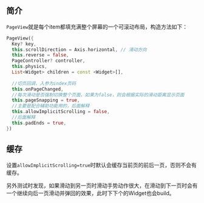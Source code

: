 ## 简介

`PageView`就是每个item都填充满整个屏幕的一个可滚动布局，构造方法如下：

```dart
PageView({
  Key? key,
  this.scrollDirection = Axis.horizontal, // 滑动方向
  this.reverse = false,
  PageController? controller,
  this.physics,
  List<Widget> children = const <Widget>[],
  
  //切页回调，入参为index页码
  this.onPageChanged,
  //每次滑动是否强制切换整个页面，如果为false，则会根据实际的滑动距离显示页面
  this.pageSnapping = true,
  //主要是配合辅助功能用的，后面解释
  this.allowImplicitScrolling = false,
  //后面解释
  this.padEnds = true,
})
```



## 缓存

设置`allowImplicitScrolling=true`时默认会缓存当前页的前后一页，否则不会有缓存。

另外测试时发现，如果滑动到另一页时滑动手势动作很大，在滑动到下一页时会有一个继续向后一页滑动并弹回的效果，此时下下个的Widget也会build。